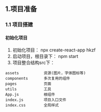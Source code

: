## 1.项目准备
### 1.1 项目搭建
#### 初始化项目
1. 初始化项目： npx create-react-app hkzf
2. 启动项目，根目录下： npm start
3. 项目整合结构src下：
```
assets           资源(图片，字体图标等)
components       多次复用的组件
pages            页面
utils            工具
App.js           根组件
index.js         项目入口文件
index.css        全局样式
```